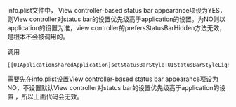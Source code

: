 info.plist文件中，
View controller-based status bar appearance项设为YES，则View controller对status bar的设置优先级高于application的设置。为NO则以application的设置为准，view controller的prefersStatusBarHidden方法无效，是根本不会被调用的。

调用

```
[[UIApplicationsharedApplication]setStatusBarStyle:UIStatusBarStyleLightContent];

```

需要先在info.plist设置View controller-based status bar appearance项设为NO，不设置默认View controller对status bar的设置优先级高于application的设置 ，所以上面代码会无效。


